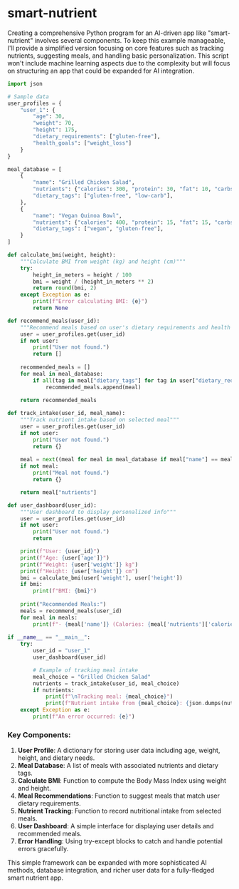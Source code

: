# smart-nutrient

Creating a comprehensive Python program for an AI-driven app like "smart-nutrient" involves several components. To keep this example manageable, I'll provide a simplified version focusing on core features such as tracking nutrients, suggesting meals, and handling basic personalization. This script won't include machine learning aspects due to the complexity but will focus on structuring an app that could be expanded for AI integration.

```python
import json

# Sample data
user_profiles = {
    "user_1": {
        "age": 30,
        "weight": 70,
        "height": 175,
        "dietary_requirements": ["gluten-free"],
        "health_goals": ["weight_loss"]
    }
}

meal_database = [
    {
        "name": "Grilled Chicken Salad",
        "nutrients": {"calories": 300, "protein": 30, "fat": 10, "carbs": 20},
        "dietary_tags": ["gluten-free", "low-carb"],
    },
    {
        "name": "Vegan Quinoa Bowl",
        "nutrients": {"calories": 400, "protein": 15, "fat": 15, "carbs": 55},
        "dietary_tags": ["vegan", "gluten-free"],
    }
]

def calculate_bmi(weight, height):
    """Calculate BMI from weight (kg) and height (cm)"""
    try:
        height_in_meters = height / 100
        bmi = weight / (height_in_meters ** 2)
        return round(bmi, 2)
    except Exception as e:
        print(f"Error calculating BMI: {e}")
        return None

def recommend_meals(user_id):
    """Recommend meals based on user's dietary requirements and health goals"""
    user = user_profiles.get(user_id)
    if not user:
        print("User not found.")
        return []
    
    recommended_meals = []
    for meal in meal_database:
        if all(tag in meal["dietary_tags"] for tag in user["dietary_requirements"]):
            recommended_meals.append(meal)
    
    return recommended_meals

def track_intake(user_id, meal_name):
    """Track nutrient intake based on selected meal"""
    user = user_profiles.get(user_id)
    if not user:
        print("User not found.")
        return {}
    
    meal = next((meal for meal in meal_database if meal["name"] == meal_name), None)
    if not meal:
        print("Meal not found.")
        return {}

    return meal["nutrients"]

def user_dashboard(user_id):
    """User dashboard to display personalized info"""
    user = user_profiles.get(user_id)
    if not user:
        print("User not found.")
        return

    print(f"User: {user_id}")
    print(f"Age: {user['age']}")
    print(f"Weight: {user['weight']} kg")
    print(f"Height: {user['height']} cm")
    bmi = calculate_bmi(user['weight'], user['height'])
    if bmi:
        print(f"BMI: {bmi}")
    
    print("Recommended Meals:")
    meals = recommend_meals(user_id)
    for meal in meals:
        print(f"- {meal['name']} (Calories: {meal['nutrients']['calories']}, Protein: {meal['nutrients']['protein']}g)")
    
if __name__ == "__main__":
    try:
        user_id = "user_1"
        user_dashboard(user_id)

        # Example of tracking meal intake
        meal_choice = "Grilled Chicken Salad"
        nutrients = track_intake(user_id, meal_choice)
        if nutrients:
            print(f"\nTracking meal: {meal_choice}")
            print(f"Nutrient intake from {meal_choice}: {json.dumps(nutrients, indent=2)}")
    except Exception as e:
        print(f"An error occurred: {e}")
```

### Key Components:

1. **User Profile**: A dictionary for storing user data including age, weight, height, and dietary needs.
2. **Meal Database**: A list of meals with associated nutrients and dietary tags.
3. **Calculate BMI**: Function to compute the Body Mass Index using weight and height.
4. **Meal Recommendations**: Function to suggest meals that match user dietary requirements.
5. **Nutrient Tracking**: Function to record nutritional intake from selected meals.
6. **User Dashboard**: A simple interface for displaying user details and recommended meals.
7. **Error Handling**: Using try-except blocks to catch and handle potential errors gracefully.

This simple framework can be expanded with more sophisticated AI methods, database integration, and richer user data for a fully-fledged smart nutrient app.